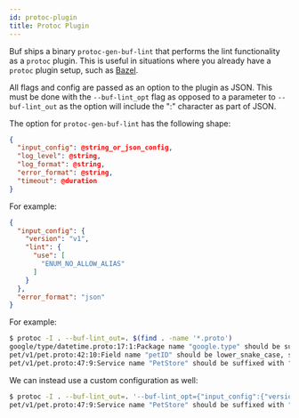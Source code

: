 ```yaml
---
id: protoc-plugin
title: Protoc Plugin
---
```


Buf ships a binary `protoc-gen-buf-lint` that performs the lint functionality as a `protoc`
plugin. This is useful in situations where you already have a `protoc` plugin setup, such as
[Bazel](https://bazel.build).

All flags and config are passed as an option to the plugin as JSON. This must be done with
the `--buf-lint_opt` flag as opposed to a parameter to `--buf-lint_out` as the option will
include the ":" character as part of JSON.

The option for `protoc-gen-buf-lint` has the following shape:

```json
{
  "input_config": @string_or_json_config,
  "log_level": @string,
  "log_format": @string,
  "error_format": @string,
  "timeout": @duration
}
```

For example:

```json
{
  "input_config": {
    "version": "v1",
    "lint": {
      "use": [
        "ENUM_NO_ALLOW_ALIAS"
      ]
    }
  },
  "error_format": "json"
}
```

For example:

```sh
$ protoc -I . --buf-lint_out=. $(find . -name '*.proto')
google/type/datetime.proto:17:1:Package name "google.type" should be suffixed with a correctly formed version, such as "google.type.v1".
pet/v1/pet.proto:42:10:Field name "petID" should be lower_snake_case, such as "pet_id".
pet/v1/pet.proto:47:9:Service name "PetStore" should be suffixed with "Service".
```

We can instead use a custom configuration as well:

```sh
$ protoc -I . --buf-lint_out=. '--buf-lint_opt={"input_config":{"version":"v1","lint":{"use":["SERVICE_SUFFIX"]}}}' $(find . -name '*.proto')
pet/v1/pet.proto:47:9:Service name "PetStore" should be suffixed with "Service".
```
